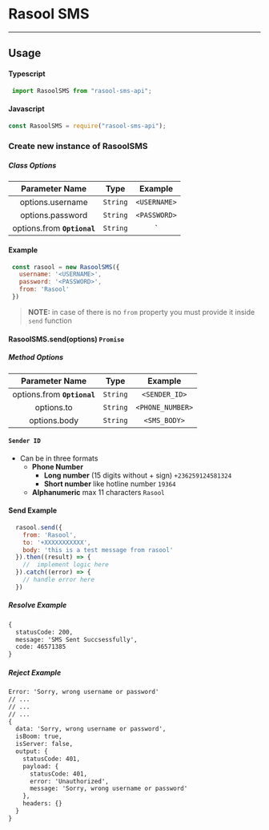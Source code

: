 # Rasool SMS

***

## Usage

#### Typescript

```javascript
 import RasoolSMS from "rasool-sms-api";
```

#### Javascript

```javascript
const RasoolSMS = require("rasool-sms-api");
```

### Create new instance of RasoolSMS

##### Class Options

|       Parameter Name        |   Type   |          Example          |
| :-------------------------: | :------: | :-----------------------: |
|      options.username       | `String` |       `<USERNAME>`        |
|      options.password       | `String` |       `<PASSWORD>`        |
| options.from **`Optional`** | `String` | `<NAME> | <PHONE_NUMBER>` |

#### Example

```javascript
 const rasool = new RasoolSMS({
   username: '<USERNAME>',
   password: '<PASSWORD>',
   from: 'Rasool'
 })
```

>**NOTE:** in case of there is no `from` property you must provide it inside `send` function

#### RasoolSMS.send(options) `Promise`

##### Method Options

|       Parameter Name        |   Type   |     Example      |
| :-------------------------: | :------: | :--------------: |
| options.from **`Optional`** | `String` |  `<SENDER_ID>`   |
|         options.to          | `String` | `<PHONE_NUMBER>` |
|        options.body         | `String` |   `<SMS_BODY>`   |

#### **`Sender ID`**

* Can be in three formats
  * **Phone Number**
    * **Long number** (15 digits without + sign) `+236259124581324`
    * **Short number** like hotline number `19364`
  * **Alphanumeric** max 11 characters `Rasool`

#### Send Example

```javascript
  rasool.send({
    from: 'Rasool',
    to: '+XXXXXXXXXXX',
    body: 'this is a test message from rasool'
  }).then((result) => {
    //  implement logic here
  }).catch((error) => {
    // handle error here
  })
```

##### Resolve Example

```txt
{
  statusCode: 200,
  message: 'SMS Sent Succsessfully',
  code: 46571385
}
```

##### Reject Example

```txt
Error: 'Sorry, wrong username or password'
// ...
// ...
// ...
{
  data: 'Sorry, wrong username or password',
  isBoom: true,
  isServer: false,
  output: {
    statusCode: 401,
    payload: {
      statusCode: 401,
      error: 'Unauthorized',
      message: 'Sorry, wrong username or password'
    },
    headers: {}
  }
}
```
